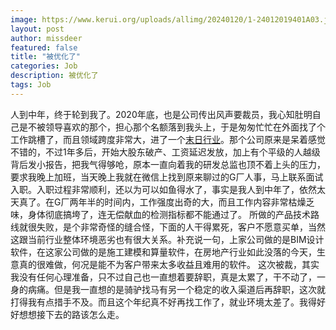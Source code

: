```yaml
---
image: https://www.kerui.org/uploads/allimg/20240120/1-24012019401A03.jpg 
layout: post
author: missdeer
featured: false
title: "被优化了"
categories: Job
description: 被优化了
tags: Job 
---
```

人到中年，终于轮到我了。2020年底，也是公司传出风声要裁员，我心知肚明自己是不被领导喜欢的那个，担心那个名额落到我头上，于是匆匆忙忙在外面找了个工作跳槽了，而且领域跨度非常大，进了一个[末日行业](https://blog.ismisv.com/2020/12/996/)。那个公司原来是呆着感觉不错的，不过1年多后，开始大股东破产、工资延迟发放，加上有个平级的人越级背后发小报告，把我气得够呛，原本一直向着我的研发总监也顶不着上头的压力，要求我晚上加班，当天晚上我就在微信上找到原来聊过的G厂人事，马上联系面试入职。入职过程非常顺利，还以为可以如鱼得水了，事实是我人到中年了，依然太天真了。在G厂两年半的时间内，工作强度出奇的大，而且工作内容非常枯燥乏味，身体彻底搞垮了，连无偿献血的检测指标都不能通过了。
所做的产品技术路线就很失败，是个非常奇怪的缝合怪，下面的人干得累死，客户不愿意买单，当然这跟当前行业整体环境恶劣也有很大关系。补充说一句，上家公司做的是BIM设计软件，在这家公司做的是施工建模和算量软件，在房地产行业如此没落的今天，生意真的很难做，何况是能不为客户带来太多收益且难用的软件。
这次被裁，其实我没有任何心理准备，只不过自己也一直想着要辞职，真是太累了，干不动了，一身的病痛。但是我一直想的是骑驴找马有另一个稳定的收入渠道后再辞职，这次就打得我有点措手不及。而且这个年纪真不好再找工作了，就业环境太差了。我得好好想想接下去的路该怎么走。
